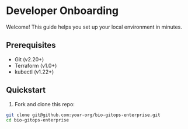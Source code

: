 # Developer Onboarding

Welcome! This guide helps you set up your local environment in minutes.

## Prerequisites
- Git (v2.20+)
- Terraform (v1.0+)
- kubectl (v1.22+)

## Quickstart
1. Fork and clone this repo:  
```bash
git clone git@github.com:your-org/bio-gitops-enterprise.git
cd bio-gitops-enterprise